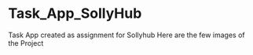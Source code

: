 # Task_App_SollyHub
Task App created as assignment for Sollyhub
Here are the few images of the Project
